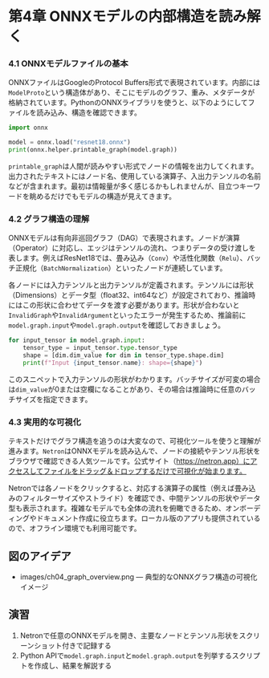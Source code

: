# 第4章 ONNXモデルの内部構造を読み解く
### 4.1 ONNXモデルファイルの基本
ONNXファイルはGoogleのProtocol Buffers形式で表現されています。内部には`ModelProto`という構造体があり、そこにモデルのグラフ、重み、メタデータが格納されています。PythonのONNXライブラリを使うと、以下のようにしてファイルを読み込み、構造を確認できます。

```python
import onnx

model = onnx.load("resnet18.onnx")
print(onnx.helper.printable_graph(model.graph))
```

`printable_graph`は人間が読みやすい形式でノードの情報を出力してくれます。出力されたテキストにはノード名、使用している演算子、入出力テンソルの名前などが含まれます。最初は情報量が多く感じるかもしれませんが、目立つキーワードを眺めるだけでもモデルの構造が見えてきます。

### 4.2 グラフ構造の理解
ONNXモデルは有向非巡回グラフ（DAG）で表現されます。ノードが演算（Operator）に対応し、エッジはテンソルの流れ、つまりデータの受け渡しを表します。例えばResNet18では、畳み込み（`Conv`）や活性化関数（`Relu`）、バッチ正規化（`BatchNormalization`）といったノードが連続しています。

各ノードには入力テンソルと出力テンソルが定義されます。テンソルには形状（Dimensions）とデータ型（float32、int64など）が設定されており、推論時にはこの形状に合わせてデータを渡す必要があります。形状が合わないと`InvalidGraph`や`InvalidArgument`といったエラーが発生するため、推論前に`model.graph.input`や`model.graph.output`を確認しておきましょう。

```python
for input_tensor in model.graph.input:
    tensor_type = input_tensor.type.tensor_type
    shape = [dim.dim_value for dim in tensor_type.shape.dim]
    print(f"Input {input_tensor.name}: shape={shape}")
```

このスニペットで入力テンソルの形状がわかります。バッチサイズが可変の場合は`dim_value`が0または空欄になることがあり、その場合は推論時に任意のバッチサイズを指定できます。

### 4.3 実用的な可視化
テキストだけでグラフ構造を追うのは大変なので、可視化ツールを使うと理解が進みます。`Netron`はONNXモデルを読み込んで、ノードの接続やテンソル形状をブラウザで確認できる人気ツールです。公式サイト（https://netron.app）にアクセスしてファイルをドラッグ＆ドロップするだけで可視化が始まります。

Netronでは各ノードをクリックすると、対応する演算子の属性（例えば畳み込みのフィルターサイズやストライド）を確認でき、中間テンソルの形状やデータ型も表示されます。複雑なモデルでも全体の流れを俯瞰できるため、オンボーディングやドキュメント作成に役立ちます。ローカル版のアプリも提供されているので、オフライン環境でも利用可能です。

## 図のアイデア
- images/ch04_graph_overview.png — 典型的なONNXグラフ構造の可視化イメージ

## 演習
1. Netronで任意のONNXモデルを開き、主要なノードとテンソル形状をスクリーンショット付きで記録する
2. Python APIで`model.graph.input`と`model.graph.output`を列挙するスクリプトを作成し、結果を解説する
